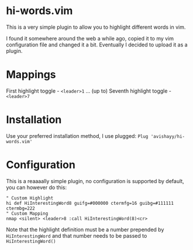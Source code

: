 # hi-words.vim
This is a very simple plugin to allow you to highlight different words in vim.

I found it somewhere around the web a while ago, copied it to my vim configuration file and changed it a bit. Eventually I decided to upload it as a plugin.

# Mappings
First highlight toggle - `<leader>1`
... (up to)
Seventh highlight toggle - `<leader>7`

# Installation
Use your preferred installation method, I use plugged:
`Plug 'avishayy/hi-words.vim'`

# Configuration
This is a reaaaally simple plugin, no configuration is supported by default, you can however do this:
```
" Custom Highlight
hi def HiInterestingWord8 guifg=#000000 ctermfg=16 guibg=#111111 ctermbg=222
" Custom Mapping
nmap <silent> <leader>8 :call HiInterestingWord(8)<cr>
```

Note that the highlight definition must be a number prepended by `HiInterestingWord` and that number needs to be passed to `HiInterestingWord()`
